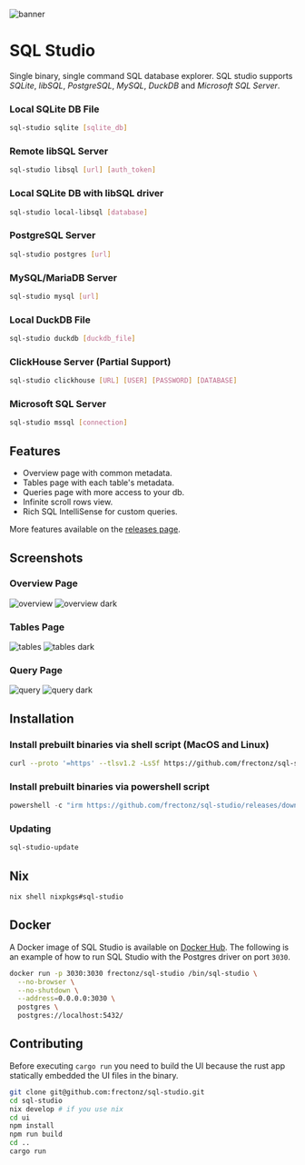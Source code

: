 ![banner](./logo_banner.jpg)

# SQL Studio

Single binary, single command SQL database explorer. SQL studio supports *SQLite*, *libSQL*, *PostgreSQL*, *MySQL*, *DuckDB* and *Microsoft SQL Server*.

### Local SQLite DB File

```bash
sql-studio sqlite [sqlite_db]
```

### Remote libSQL Server

```bash
sql-studio libsql [url] [auth_token]
```

### Local SQLite DB with libSQL driver

```bash
sql-studio local-libsql [database]
```

### PostgreSQL Server

```bash
sql-studio postgres [url]
```

### MySQL/MariaDB Server

```bash
sql-studio mysql [url]
```

### Local DuckDB File

```bash
sql-studio duckdb [duckdb_file]
```

### ClickHouse Server (Partial Support)

```bash
sql-studio clickhouse [URL] [USER] [PASSWORD] [DATABASE]
```

### Microsoft SQL Server

```bash
sql-studio mssql [connection]
```

## Features

- Overview page with common metadata.
- Tables page with each table's metadata.
- Queries page with more access to your db.
- Infinite scroll rows view.
- Rich SQL IntelliSense for custom queries.

More features available on the [releases page](https://github.com/frectonz/sql-studio/releases).

## Screenshots

### Overview Page

![overview](./screenshots/overview.png)
![overview dark](./screenshots/overview-dark.png)

### Tables Page

![tables](./screenshots/tables.png)
![tables dark](./screenshots/tables-dark.png)

### Query Page

![query](./screenshots/query.png)
![query dark](./screenshots/query-dark.png)

## Installation

### Install prebuilt binaries via shell script (MacOS and Linux)

```bash
curl --proto '=https' --tlsv1.2 -LsSf https://github.com/frectonz/sql-studio/releases/download/0.1.41/sql-studio-installer.sh | sh
```

### Install prebuilt binaries via powershell script

```powershell
powershell -c "irm https://github.com/frectonz/sql-studio/releases/download/0.1.26/sql-studio-installer.ps1 | iex"
```

### Updating

```bash
sql-studio-update
```

## Nix

```bash
nix shell nixpkgs#sql-studio
```

## Docker

A Docker image of SQL Studio is available on [Docker Hub](https://hub.docker.com/r/frectonz/sql-studio). The following is an example of how to run SQL Studio with the Postgres driver on port `3030`.

```bash
docker run -p 3030:3030 frectonz/sql-studio /bin/sql-studio \
  --no-browser \
  --no-shutdown \
  --address=0.0.0.0:3030 \
  postgres \
  postgres://localhost:5432/
```

## Contributing

Before executing `cargo run` you need to build the UI because the rust app statically embedded the UI files in the binary.

```bash
git clone git@github.com:frectonz/sql-studio.git
cd sql-studio
nix develop # if you use nix
cd ui
npm install
npm run build
cd ..
cargo run
```
